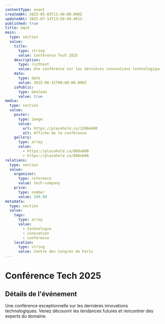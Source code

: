 ```yaml
---
contentType: event
createdAt: 2025-05-03T11:40:00.000Z
updatedAt: 2025-07-14T13:58:49.401Z
published: true
title: dqsd
main:
  type: section
  value:
    title:
      type: string
      value: Conférence Tech 2025
    description:
      type: richtext
      value: Une conférence sur les dernières innovations technologiques
    date:
      type: date
      value: 2025-06-15T00:00:00.000Z
    isPublic:
      type: boolean
      value: true
media:
  type: section
  value:
    poster:
      type: image
      value:
        url: https://placehold.co/1200x600
        alt: Affiche de la conférence
    gallery:
      type: array
      value:
        - https://placehold.co/800x600
        - https://placehold.co/800x600
relations:
  type: section
  value:
    organizer:
      type: reference
      value: tech-company
    price:
      type: number
      value: 199.99
metadata:
  type: section
  value:
    tags:
      type: array
      value:
        - technologie
        - innovation
        - conférence
    location:
      type: string
      value: Centre des Congrès de Paris
---
```




# Conférence Tech 2025

## Détails de l'événement

Une conférence exceptionnelle sur les dernières innovations technologiques.
Venez découvrir les tendances futures et rencontrer des experts du domaine.
